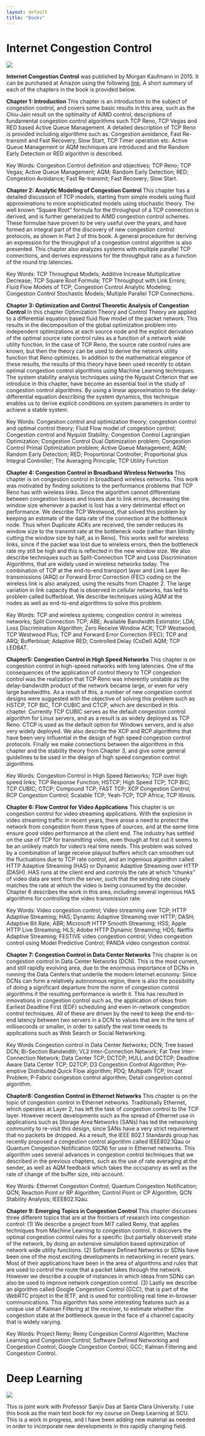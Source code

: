 ```yaml
---
layout: default
title: "Books"
---
```


# Internet Congestion Control

![](https://subirvarma.github.io/GeneralCognitics/images/CongestionControl.png)

**Internet Congestion Control** was published by Morgan Kaufmann in 2015. It can be purchased at Amazon using the following [link](https://www.amazon.com/Internet-Congestion-Control-Subir-Varma-ebook/dp/B0148FPPO8/ref=sr_1_3?crid=1VVYTVTIB8XOS&keywords=internet+congestion+control&qid=1669339227&sprefix=internet+congestion+control%2Caps%2C131&sr=8-3). A short summary of each of the chapters in the book is provided below.

**Chapter 1: Introduction** 
This chapter is an introduction to the subject of congestion control, and covers some basic results in this area, such as the Chiu-Jain result on the optimality of AIMD control, descriptions of fundamental congestion control algorithms such TCP Reno, TCP Vegas and RED based Active Queue Management. A detailed description of TCP Reno is provided including algorithms such as: Congestion avoidance, Fast Re-transmit and Fast Recovery, Slow Start, TCP Timer operation etc. Active Queue Management or AQM techniques are introduced and the Random Early Detection or RED algorithm is  described. 

Key Words: 
Congestion Control definition and objectives; TCP Reno; TCP Vegas; Active Queue Management; AQM; Random Early Detection; RED; Congestion Avoidance; Fast Re-transmit; Fast Recovery; Slow Start.

**Chapter 2: Analytic Modeling of Congestion Control**
This chapter has a detailed discussion of TCP models, starting from simple models using fluid approximations to more sophisticated models using stochastic theory. The well known “Square Root” formula for the throughput of a TCP connection is derived, and is further generalized to AIMD congestion control schemes. These formulae have proven to be very useful over the years, and have formed an integral part of the discovery of new congestion control protocols, as shown in Part 2 of this book. A general procedure for deriving an expression for the throughput of a congestion control algorithm is also presented. This chapter also analyzes systems with multiple parallel TCP connections, and derives expressions for the throughput ratio as a function of the round trip latencies.

Key Words:
TCP Throughput Models; Additive Increase Multiplicative Decrease; TCP Square Root Formula; TCP Throughput with Link Errors; Fluid Flow Models of TCP; Congestion Control Analytic Modeling; Congestion Control Stochastic Models; Multiple Parallel TCP Connections.

**Chapter 3: Optimization and Control Theoretic Analysis of Congestion Control**
In this chapter Optimization Theory and Control Theory are applied to a differential equation based fluid flow model of the packet network. This results in the decomposition of the global optimization problem into independent optimizations at each source node and the explicit derivation of the optimal source rate control rules as a function of a network wide utility function. In the case of TCP Reno, the source rate control rules are known, but then the theory can be used to derive the network utility function that Reno optimizes. In addition to the mathematical elegance of these results, the results of this theory have been used recently to obtain optimal congestion control algorithms using Machine Learning techniques. The system stability analysis techniques using the Nyquist Criterion that we introduce in this chapter, have become an essential tool in the study of congestion control algorithms. By using a linear approximation to the delay-differential equation describing the system dynamics, this technique enables us to derive explicit conditions on system parameters in order to achieve a stable system.

Key Words:
Congestion control and optimization theory; congestion control and optimal control theory; Fluid Flow model of congestion control; Congestion control and Nyquist Stability; Congestion Control Lagrangian Optimization; Congestion Control Dual Optimization problem; Congestion Control Primal Optimization problem; Active Queue Management; AQM; Random Early Detection; RED; Proportional Controller; Proportional plus Integral Controller; The Averaging Principle; TCP Utility Function

**Chapter 4: Congestion Control in Broadband Wireless Networks**
This chapter is on congestion control in broadband wireless networks. This work was motivated by finding solutions to the performance problems that TCP Reno has with wireless links. Since the algorithm cannot differentiate between congestion losses and losses due to link errors, decreasing the window size whenever a packet is lost has a very detrimental effect on performance. We describe TCP Westwood, that solved this problem by keeping an estimate of the data rate of the connection at the bottleneck node. Thus when Duplicate ACKs are received, the sender reduces its window size to the transmit rate at the bottleneck node (rather than blindly cutting the window size by half, as in Reno). This works well for wireless links, since if the packet was lost due to wireless errors, then the bottleneck rate my still be high and this is reflected in the new window size. We also describe techniques such as Split-Connection TCP and Loss Discrimination Algorithms, that are widely used in wireless networks today. The combination of TCP at the end-to-end transport layer and Link Layer Re-transmissions (ARQ) or Forward Error Correction (FEC) coding on the wireless link is also analyzed, using the results from Chapter 2. The large variation in link capacity that is observed in cellular networks, has led to problem called bufferbloat. We describe techniques using AQM at the nodes as well as end-to-end algorithms to solve this problem.

Key Words:
TCP and wireless systems; congestion control in wireless networks; Split Connection TCP; ABE; Available Bandwidth Estimator; LDA; Loss Discrimination Algorithm; Zero Receive Window ACK; TCP Westwood; TCP Westwood Plus; TCP and Forward Error Correction (FEC); TCP and ARQ; Bufferbloat; Adaptive RED; Controlled Delay (CoDel) AQM; TCP LEDBAT.

**Chapter5: Congestion Control in High Speed Networks**
This chapter is on congestion control in high-speed networks with long latencies. One of the consequences of the application of control theory to TCP congestion control was the realization that TCP Reno was inherently unstable as the delay-bandwidth product of the network became large, or even for very large bandwidths. As a result of this, a number of new congestion control designs were suggested with the objective of solving this problem such as HSTCP, TCP BIC, TCP CUBIC and CTCP, which are described in this chapter. Currently TCP CUBIC serves as the default congestion control algorithm for Linux servers, and as a result is as widely deployed as TCP Reno. CTCP is used as the default option for Windows servers, and is also very widely deployed. We also describe the XCP and RCP algorithms that have been very influential in the design of high speed congestion control protocols. Finally we make connections between the algorithms in this chapter and the stability theory from Chapter 3, and give some general guidelines to be used in the design of high speed congestion control algorithms.

Key Words:
Congestion Control in High Speed Networks; TCP over high speed links; TCP Response Function; HSTCP; High Speed TCP; TCP BIC; TCP CUBIC; CTCP; Compound TCP; FAST TCP; XCP Congestion Control; RCP Congestion Control; Scalable TCP; Yeah-TCP; TCP Africa; TCP Illinois.

**Chapter 6: Flow Control for Video Applications**
This chapter is on congestion control for video streaming applications. With the explosion in video streaming traffic in recent years, there arose a need to protect the network from congestion from these types of sources, and at the same time ensure good video performance at the client end. The industry has settled on the use of TCP for transmitting video, even though at first cut it seems to be an unlikely match for video’s real time needs. This problem was solved by a combination of large receive playout buffers which can smoothen out the fluctuations due to TCP rate control, and an ingenious algorithm called HTTP Adaptive Streaming (HAS) or Dynamic Adaptive Streaming over HTTP (DASH). HAS runs at the client end and controls the rate at which “chunks” of video data are sent from the server, such that the sending rate closely matches the rate at which the video is being consumed by the decoder. Chapter 6 describes the work in this area, including several ingenious HAS algorithms for controlling the video transmission rate.

Key Words:
Video congestion control; Video streaming over TCP; HTTP Adaptive Streaming; HAS; Dynamic Adaptive Streaming over HTTP; DASH; Adaptive Bit Rate; ABR; Microsoft HTTP Smooth Streaming; HSS; Apple HTTP Live Streaming; HLS; Adobe HTTP Dynamic Streaming; HDS; Netflix Adaptive Streaming; FESTIVE video congestion control; Video congestion control using Model Predictive Control; PANDA video congestion control.

**Chapter 7: Congestion Control in Data Center Networks**
This chapter is on congestion control in Data Center Networks (DCN). This is the most current, and still rapidly evolving area, due to the enormous importance of DCNs in running the Data Centers that underlie the modern Internet economy. Since DCNs can form a relatively autonomous region, there is also the possibility of doing a significant departure from the norm of congestion control algorithms if the resulting performance is worth it. This has resulted in innovations in congestion control such as, the application of ideas from Earliest Deadline First (EDF) scheduling and even in-network congestion control techniques. All of these are driven by the need to keep the end-to-end latency between two servers in a DCN to values that are in the tens of milliseconds or smaller, in order to satisfy the real time needs to applications such as Web Search or Social Networking. 

Key Words
Congestion control in Data Center Networks; DCN; Tree based DCN; Bi-Section Bandwidth; VL2 Inter-Connection Network; Fat Tree Inter-Connection Network; Data Center TCP; DCTCP; HULL and DCTCP; Deadline Aware Data Center TCP; D2TCP; D3 Congestion Control Algorithm; Pre-emptive Distributed Quick Flow algorithm; PDQ; Multipath TCP; Incast Problem; P-Fabric congestion control algorithm; Detail congestion control algorithm.

**Chapter8: Congestion Control in Ethernet Networks**
This chapter is on the topic of congestion control in Ethernet networks. Traditionally Ethernet, which operates at Layer 2, has left the task of congestion control to the TCP layer. However recent developments such as the spread of Ethernet use in applications such as Storage Area Networks (SANs) has led the networking community to re-visit this design, since SANs have a very strict requirement that no packets be dropped. As a result, the IEEE 802.1 Standards group has recently proposed a congestion control algorithm called IEEE802.1Qau or Quantum Congestion Notification (QCN) for use in Ethernet networks. This algorithm uses several advances in congestion control techniques that we described in the previous chapters, such as the use of rate averaging at the sender, as well as AQM feedback which takes the occupancy as well as the rate of  change of the buffer size, into account.

Key Words:
Ethernet Congestion Control; Quantum Congestion Notification; QCN; Reaction Point or RP Algorithm; Control Point or CP Algorithm; QCN Stability Analysis; IEEE802.1Qau.

**Chapter 9: Emerging Topics in Congestion Control**
This chapter discusses three different topics that are at the frontiers of research into congestion control: (1) We describe a project from MIT called Remy, that applies techniques from Machine Learning to congestion control. It discovers the optimal congestion control rules for a specific (but partially observed) state of the network, by doing an extensive simulation based optimization of network wide utility functions. 
(2) Software Defined Networks or SDNs have been one of the most exciting developments in networking in recent years. Most of their applications have been in the area of algorithms and rules that are used to control the route that a packet takes through the network. However we describe a couple of instances in which ideas from SDNs can also be used to improve network congestion control. (3) Lastly we describe an algorithm called Google Congestion Control (GCC), that is part of the WebRTC project in the IETF, and is used for controlling real time in-browser communications. This algorithm has some interesting features such as a unique use of Kalman Filtering at the receiver, to estimate whether the congestion state at the bottleneck queue in the face of a channel capacity that is widely varying.

Key Words:
Project Remy; Remy Congestion Control Algorithm; Machine Learning and Congestion Control; Software Defined Networking and Congestion Control; Google Congestion Control; GCC; Kalman Filtering and Congestion Control.


# Deep Learning

![](https://subirvarma.github.io/GeneralCognitics/images/DeepLearning.png)

This is joint work with Professor Sanjiv Das at Santa Clara University. I use this book as the main text book for my course on Deep Learning at SCU. This is a work in progress, and I have been adding new material as needed in order to incorporate new developments in this rapidly changing field. 

